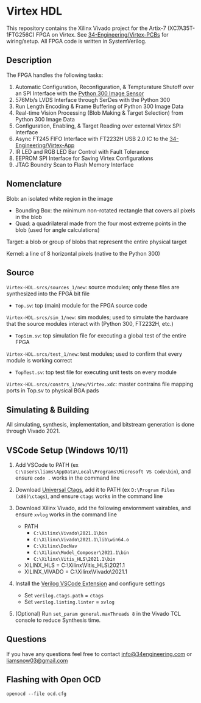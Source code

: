 # Virtex HDL

This repository contains the Xilinx Vivado project for the Artix-7 (XC7A35T-1FTG256C) FPGA on Virtex. See [34-Engineering/Virtex-PCBs](https://github.com/34-Engineering/Virtex-PCBs) for wiring/setup. All FPGA code is written in SystemVerilog.

## Description

The FPGA handles the following tasks:

 1) Automatic Configuration, Reconfiguration, & Tempturature Shutoff over an SPI Interface with the [Python 300 Image Sensor](https://www.onsemi.com/pdf/datasheet/noip1sn1300a-d.pdf)
 2) 576Mb/s LVDS Interface through SerDes with the Python 300
 3) Run Length Encoding & Frame Buffering of Python 300 Image Data
 4) Real-time Vision Processing (Blob Making & Target Selection) from Python 300 Image Data
 5) Configuration, Enabling, & Target Reading over external Virtex SPI Interface
 6) Async FT245 FIFO Interface with FT2232H USB 2.0 IC to the [34-Engineering/Virtex-App](https://github.com/34-Engineering/Virtex-App)
 7) IR LED and RGB LED Bar Control with Fault Tolerance
 8) EEPROM SPI Interface for Saving Virtex Configurations
 9) JTAG Boundry Scan to Flash Memory Interface

## Nomenclature

Blob: an isolated white region in the image

- Bounding Box: the minimum non-rotated rectangle that covers all pixels in the blob
- Quad: a quadrilateral made from the four most extreme points in the blob (used for angle calculations)

Target: a blob or group of blobs that represent the entire physical target

Kernel: a line of 8 horizontal pixels (native to the Python 300)

## Source

`Virtex-HDL.srcs/sources_1/new`: source modules; only these files are synthesized into the FPGA bit file

- `Top.sv`: top (main) module for the FPGA source code

`Virtex-HDL.srcs/sim_1/new`: sim modules; used to simulate the hardware that the source modules interact with (Python 300, FT2232H, etc.)

- `TopSim.sv`: top simulation file for executing a global test of the entire FPGA

`Virtex-HDL.srcs/test_1/new`: test modules; used to confirm that every module is working correct

- `TopTest.sv`: top test file for executing unit tests on every module

`Virtex-HDL.srcs/constrs_1/new/Virtex.xdc`: master contrains file mapping ports in Top.sv to physical BGA pads

## Simulating & Building

All simulating, synthesis, implementation, and bitstream generation is done through Vivado 2021.

## VSCode Setup (Windows 10/11)

 1) Add VSCode to PATH (ex  `C:\Users\liams\AppData\Local\Programs\Microsoft VS Code\bin`), and ensure `code .` works in the command line

 2) Download [Universal Ctags](https://github.com/universal-ctags/ctags), add it to PATH (ex `D:\Program Files (x86)\ctags`), and ensure `ctags` works in the command line

 3) Download Xilinx Vivado, add the following enviornment vairables, and ensure `xvlog` works in the command line
    - PATH
      - `C:\Xilinx\Vivado\2021.1\bin`
      - `C:\Xilinx\Vivado\2021.1\lib\win64.o`
      - `C:\Xilinx\DocNav`
      - `C:\Xilinx\Model_Composer\2021.1\bin`
      - `C:\Xilinx\Vitis_HLS\2021.1\bin`
    - XILINX_HLS = C:\Xilinx\Vitis_HLS\2021.1
    - XILINX_VIVADO = C:\Xilinx\Vivado\2021.1

 4) Install the [Verilog VSCode Extension](https://marketplace.visualstudio.com/items?itemName=mshr-h.VerilogHDL) and configure settings
    - Set `verilog.ctags.path` = `ctags`
    - Set `verilog.linting.linter` = `xvlog`

 5) (Optional) Run `set_param general.maxThreads 8` in the Vivado TCL console to reduce Synthesis time.

## Questions

If you have any questions feel free to contact [info@34engineering.com](mailto:info@34engineering.com) or [liamsnow03@gmail.com](mailto:liamsnow03@gmail.com)

## Flashing with Open OCD

`openocd --file ocd.cfg`
